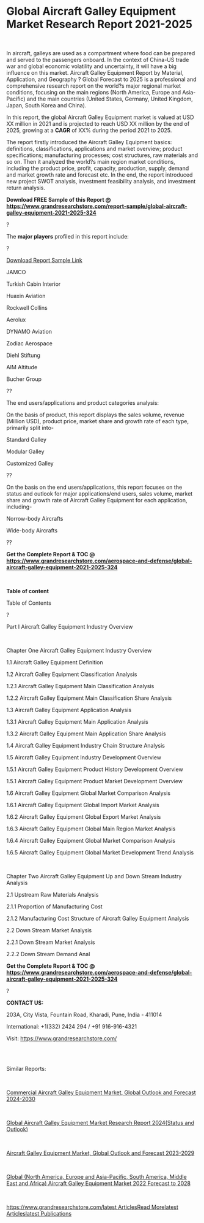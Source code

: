 <h1>Global Aircraft Galley Equipment Market Research Report 2021-2025</h1><br/><p>In aircraft, galleys are used as a compartment where food can be prepared and served to the passengers onboard. In the context of China-US trade war and global economic volatility and uncertainty, it will have a big influence on this market. Aircraft Galley Equipment Report by Material, Application, and Geography ? Global Forecast to 2025 is a professional and comprehensive research report on the world?s major regional market conditions, focusing on the main regions (North America, Europe and Asia-Pacific) and the main countries (United States, Germany, United Kingdom, Japan, South Korea and China).</p>
 
 
 
 <p>In this report, the global Aircraft Galley Equipment market is valued at USD XX million in 2021 and is projected to reach USD XX million by the end of 2025, growing at a <strong>CAGR</strong> of XX% during the period 2021 to 2025.</p>
 
 
 
 <p>The report firstly introduced the Aircraft Galley Equipment basics: definitions, classifications, applications and market overview; product specifications; manufacturing processes; cost structures, raw materials and so on. Then it analyzed the world?s main region market conditions, including the product price, profit, capacity, production, supply, demand and market growth rate and forecast etc. In the end, the report introduced new project SWOT analysis, investment feasibility analysis, and investment return analysis.</p>
 
 
 
 <div><b>Download FREE Sample of this Report @ <a href="https://www.grandresearchstore.com/report-sample/global-aircraft-galley-equipment-2021-2025-324">https://www.grandresearchstore.com/report-sample/global-aircraft-galley-equipment-2021-2025-324</a></b></div>
 
 
 
 <p>? </p>
 
 
 
 <p>The <strong>major players</strong> profiled in this report include:</p>
 
 
 
 <p>? </p>
 
 
 
 <p><a href="https://www.grandresearchstore.com/mr-admin/report-sample/global-aircraft-galley-equipment-2021-2025-324">Download Report Sample Link</a></p>
 
 
 
 <p>JAMCO</p>
 
 
 
 <p>Turkish Cabin Interior</p>
 
 
 
 <p>Huaxin Aviation</p>
 
 
 
 <p>Rockwell Collins</p>
 
 
 
 <p>Aerolux</p>
 
 
 
 <p>DYNAMO Aviation</p>
 
 
 
 <p>Zodiac Aerospace</p>
 
 
 
 <p>Diehl Stiftung</p>
 
 
 
 <p>AIM Altitude</p>
 
 
 
 <p>Bucher Group</p>
 
 
 
 <p>??</p>
 
 
 
 <p>The end users/applications and product categories analysis:</p>
 
 
 
 <p>On the basis of product, this report displays the sales volume, revenue (Million USD), product price, market share and growth rate of each type, primarily split into-</p>
 
 
 
 <p>Standard Galley</p>
 
 
 
 <p>Modular Galley</p>
 
 
 
 <p>Customized Galley</p>
 
 
 
 <p>??</p>
 
 
 
 <p>On the basis on the end users/applications, this report focuses on the status and outlook for major applications/end users, sales volume, market share and growth rate of Aircraft Galley Equipment for each application, including-</p>
 
 
 
 <p>Norrow-body Aircrafts</p>
 
 
 
 <p>Wide-body Aircrafts</p>
 
 
 
 <p>??</p>
 
 
 
 <div><b>Get the Complete Report & TOC @ <a href="https://www.grandresearchstore.com/aerospace-and-defense/global-aircraft-galley-equipment-2021-2025-324">https://www.grandresearchstore.com/aerospace-and-defense/global-aircraft-galley-equipment-2021-2025-324</a></b></div>
 
 
 
 <p><br />
 
 <b>Table of content</b></p>
 
 
 
 <p>Table of Contents<br />
 
 ?<br />
 
 Part I Aircraft Galley Equipment Industry Overview<br />
 
 <br />
 
 Chapter One Aircraft Galley Equipment Industry Overview<br />
 
 1.1 Aircraft Galley Equipment Definition<br />
 
 1.2 Aircraft Galley Equipment Classification Analysis<br />
 
 1.2.1 Aircraft Galley Equipment Main Classification Analysis<br />
 
 1.2.2 Aircraft Galley Equipment Main Classification Share Analysis<br />
 
 1.3 Aircraft Galley Equipment Application Analysis<br />
 
 1.3.1 Aircraft Galley Equipment Main Application Analysis<br />
 
 1.3.2 Aircraft Galley Equipment Main Application Share Analysis<br />
 
 1.4 Aircraft Galley Equipment Industry Chain Structure Analysis<br />
 
 1.5 Aircraft Galley Equipment Industry Development Overview<br />
 
 1.5.1 Aircraft Galley Equipment Product History Development Overview<br />
 
 1.5.1 Aircraft Galley Equipment Product Market Development Overview<br />
 
 1.6 Aircraft Galley Equipment Global Market Comparison Analysis<br />
 
 1.6.1 Aircraft Galley Equipment Global Import Market Analysis<br />
 
 1.6.2 Aircraft Galley Equipment Global Export Market Analysis<br />
 
 1.6.3 Aircraft Galley Equipment Global Main Region Market Analysis<br />
 
 1.6.4 Aircraft Galley Equipment Global Market Comparison Analysis<br />
 
 1.6.5 Aircraft Galley Equipment Global Market Development Trend Analysis<br />
 
 <br />
 
 Chapter Two Aircraft Galley Equipment Up and Down Stream Industry Analysis<br />
 
 2.1 Upstream Raw Materials Analysis<br />
 
 2.1.1 Proportion of Manufacturing Cost<br />
 
 2.1.2 Manufacturing Cost Structure of Aircraft Galley Equipment Analysis<br />
 
 2.2 Down Stream Market Analysis<br />
 
 2.2.1 Down Stream Market Analysis<br />
 
 2.2.2 Down Stream Demand Anal</p>
 
 
 
 <div><b>Get the Complete Report & TOC @ <a href="https://www.grandresearchstore.com/aerospace-and-defense/global-aircraft-galley-equipment-2021-2025-324">https://www.grandresearchstore.com/aerospace-and-defense/global-aircraft-galley-equipment-2021-2025-324</a></b></div>
 
 
 
 <p>? </p>
 
 
 
 <p><b>CONTACT US:</b><br />
 
 203A, City Vista, Fountain Road, Kharadi, Pune, India - 411014<br />
 
 International: +1(332) 2424 294 / +91 916-916-4321<br />
 
 Visit: <a href="https://www.grandresearchstore.com/">https://www.grandresearchstore.com/</a><br />
 
 <br />
 
 <br />
 
 Similar Reports:<br />
 
 <br />
 
 <a href="https://www.grandresearchstore.com/machines/global-commercial-aircraft-galley-equipment-forecast-2024-2030-857">Commercial Aircraft Galley Equipment Market, Global Outlook and Forecast 2024-2030</a><br />
 
 <br />
 
 <a href="https://www.grandresearchstore.com/machines/global-aircraft-galley-equipment-2024-405">Global Aircraft Galley Equipment Market Research Report 2024(Status and Outlook)</a><br />
 
 <br />
 
 <a href="https://www.grandresearchstore.com/manufacturing-and-construction/global-aircraft-galley-equipment-forecast-2023-2029-216">Aircraft Galley Equipment Market, Global Outlook and Forecast 2023-2029</a><br />
 
 <br />
 
 <a href="https://www.grandresearchstore.com/energy-and-natural-resources/global-africa-europe-asia-pacific-north-america-south-america-middle-east-aircraft-galley-equipment-2022-2028-869">Global (North America, Europe and Asia-Pacific, South America, Middle East and Africa) Aircraft Galley Equipment Market 2022 Forecast to 2028</a><br />
 
 <br />
 
 <a href="https://gyeongbokgung.com">https://www.grandresearchstore.com/</a><a href="https://hallyeomaritime.com">latest Articles</a><a href="https://jingwansa.com">Read More</a><a href="https://nguoiviet.jp/">latest Articles</a><a href="https://www.intelmarketresearch.com/">latest Publications</a></p>